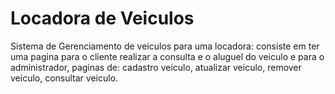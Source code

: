 # Locadora de Veiculos

Sistema de Gerenciamento de veiculos para uma locadora:
consiste em ter uma pagina para o cliente realizar a consulta e o aluguel do veiculo
e para o administrador, paginas de: cadastro veiculo, atualizar veiculo, remover veiculo, consultar veiculo. 
